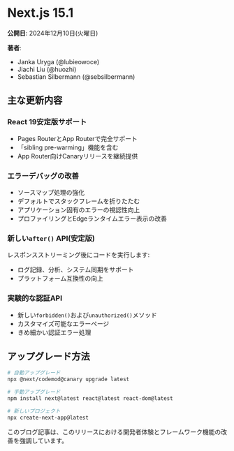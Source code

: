 # Next.js 15.1

**公開日**: 2024年12月10日(火曜日)

**著者**:
- Janka Uryga (@lubieowoce)
- Jiachi Liu (@huozhi)
- Sebastian Silbermann (@sebsilbermann)

## 主な更新内容

### React 19安定版サポート

- Pages RouterとApp Routerで完全サポート
- 「sibling pre-warming」機能を含む
- App Router向けCanaryリリースを継続提供

### エラーデバッグの改善

- ソースマップ処理の強化
- デフォルトでスタックフレームを折りたたむ
- アプリケーション固有のエラーの視認性向上
- プロファイリングとEdgeランタイムエラー表示の改善

### 新しい`after()` API(安定版)

レスポンスストリーミング後にコードを実行します:

- ログ記録、分析、システム同期をサポート
- プラットフォーム互換性の向上

### 実験的な認証API

- 新しい`forbidden()`および`unauthorized()`メソッド
- カスタマイズ可能なエラーページ
- きめ細かい認証エラー処理

## アップグレード方法

```bash
# 自動アップグレード
npx @next/codemod@canary upgrade latest

# 手動アップグレード
npm install next@latest react@latest react-dom@latest

# 新しいプロジェクト
npx create-next-app@latest
```

このブログ記事は、このリリースにおける開発者体験とフレームワーク機能の改善を強調しています。
